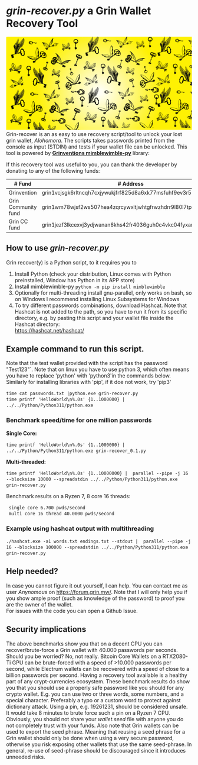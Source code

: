 # *grin-recover.py* a Grin Wallet Recovery Tool
![Keys](keys2.png)
Grin-recover is an as easy to use recovery script/tool to unlock your lost grin wallet, *Alohomora*.
The scripts takes passwords printed from the console as input (STDIN) and tests if your wallet file can be unlocked.
This tool is powered by **[Grinventions mimblewimble-py](https://github.com/grinventions/mimblewimble-py )** library:

If this recovery tool was useful to you, you can thank the developer by donating to any of the following funds:

|# Fund        | # Address     | #Contact    |
|--------------|---------------|------------|
| Grinvention   | grin1vcjsgk6rltncqh7cxjywukjfrf825d8a6xk77msfuhf9ev3r55wq7l2ng4      | renzokuken*keybase.io|
| Grin Community fund     | grin1wm78wjsf2ws507hea4zqrcywxltjwhtgfrwzhdrr9l80l7tpz5fsj58lk0 | Keybase grincoin#community_fund|
| Grin CC fund   | grin1jezf3lkcexvj3ydjwanan6khs42fr4036guh0c4vkc04fyxarl6svjzuuh | contact Anynomous on forum or Keybase   |


## How to use *grin-recover.py*
Grin recover(y) is a Python script, to it requires you to 
1) Install Python (check your distribution, Linux comes with Python preinstalled, Window has Python in its APP store)
2) Install mimblewimble-py 
`python -m pip install mimblewimble`
3) Optionally for multi-threading install gnu-parallel, only works on bash, so on Windows I recommend installing Linux Subsystems for Windows
4) To try different passwords combinations, download Hashcat. Note that Hashcat is not added to the path, so you have to run it from its specific directory, e.g. by pasting this script and your wallet file inside the Hashcat directory:  
https://hashcat.net/hashcat/  
  
## Example command to run this script. 
Note that the test wallet provided with the script has the password "Test123"`. Note that on linux you have to use python 3, which often means you have to replace 'python' with 'python3'in the commands below. Similarly for installing libraries with 'pip', if it doe not work, try 'pip3'

    time cat passwords.txt |python.exe grin-recover.py
    time printf 'HelloWorld\n%.0s' {1..1000000} | ../../Python/Python311/python.exe

### Benchmark speed/time for one million passwords 
**Single Core:**

    time printf 'HelloWorld\n%.0s' {1..1000000} | ../../Python/Python311/python.exe grin-recover_0.1.py  
    
**Multi-threaded:**
    
    time printf 'HelloWorld\n%.0s' {1..10000000} |  parallel --pipe -j 16 --blocksize 10000 --spreadstdin ../../Python/Python311/python.exe grin-recover.py
     
Benchmark results on a Ryzen 7, 8 core 16 threads:
 
     single core 6.700 pwds/second
     multi core 16 thread 40.0000 pwds/second
     
### Example using hashcat output with multithreading

    ./hashcat.exe -a1 words.txt endings.txt --stdout |  parallel --pipe -j 16 --blocksize 100000 --spreadstdin ../../Python/Python311/python.exe grin-recover.py  
  
## Help needed?
In case you cannot figure it out yourself, I can help. You can contact me as user *Anynomous* on https://forum.grin.mw/. Note that I will only help you if you show ample proof (such as knowledge of the password) to proof you are the owner of the wallet.  
For issues with the code you can open a Github Issue.  
  
## Security implications  
The above benchmarks show you that on a decent CPU you can recover/brute-force a Grin wallet with 40.000 passwords per seconds. Should you be worried? No, not really. Bitcoin Core Wallets on a RTX2080-Ti GPU can be brute-forced with a speed of >10.000 passwords per second, while Electrum wallets can be recovered with a speed of close to a billion passwords per second. Having a recovery tool available is a healthy part of any crypt-currencies ecosystem. 
These benchmark results do show you that you should use a properly safe password like you should for any crypto wallet. E.g. you can use two or three words, some numbers, and a special character. Preferably a typo or a custom word to protect against dictionary attack. Using a pin, e.g. 19261231, should be considered unsafe. It would take 8 minutes to brute force such a pin on a Ryzen 7 CPU. Obviously, you should not share your *wallet.seed* file with anyone you do not completely trust with your funds.
Also note that Grin wallets can be used to export the seed phrase. Meaning that reusing a seed phrase for a Grin wallet should only be done when using a very secure password, otherwise you risk exposing other wallets that use the same seed-phrase. In general, re-use of seed-phrase should be discouraged since it introduces unneeded risks.
  



